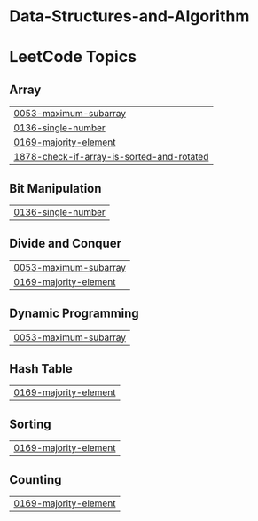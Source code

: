 # Data-Structures-and-Algorithm
<!---LeetCode Topics Start-->
# LeetCode Topics
## Array
|  |
| ------- |
| [0053-maximum-subarray](https://github.com/swarnakar06/Data-Structures-and-Algorithm/tree/master/0053-maximum-subarray) |
| [0136-single-number](https://github.com/swarnakar06/Data-Structures-and-Algorithm/tree/master/0136-single-number) |
| [0169-majority-element](https://github.com/swarnakar06/Data-Structures-and-Algorithm/tree/master/0169-majority-element) |
| [1878-check-if-array-is-sorted-and-rotated](https://github.com/swarnakar06/Data-Structures-and-Algorithm/tree/master/1878-check-if-array-is-sorted-and-rotated) |
## Bit Manipulation
|  |
| ------- |
| [0136-single-number](https://github.com/swarnakar06/Data-Structures-and-Algorithm/tree/master/0136-single-number) |
## Divide and Conquer
|  |
| ------- |
| [0053-maximum-subarray](https://github.com/swarnakar06/Data-Structures-and-Algorithm/tree/master/0053-maximum-subarray) |
| [0169-majority-element](https://github.com/swarnakar06/Data-Structures-and-Algorithm/tree/master/0169-majority-element) |
## Dynamic Programming
|  |
| ------- |
| [0053-maximum-subarray](https://github.com/swarnakar06/Data-Structures-and-Algorithm/tree/master/0053-maximum-subarray) |
## Hash Table
|  |
| ------- |
| [0169-majority-element](https://github.com/swarnakar06/Data-Structures-and-Algorithm/tree/master/0169-majority-element) |
## Sorting
|  |
| ------- |
| [0169-majority-element](https://github.com/swarnakar06/Data-Structures-and-Algorithm/tree/master/0169-majority-element) |
## Counting
|  |
| ------- |
| [0169-majority-element](https://github.com/swarnakar06/Data-Structures-and-Algorithm/tree/master/0169-majority-element) |
<!---LeetCode Topics End-->